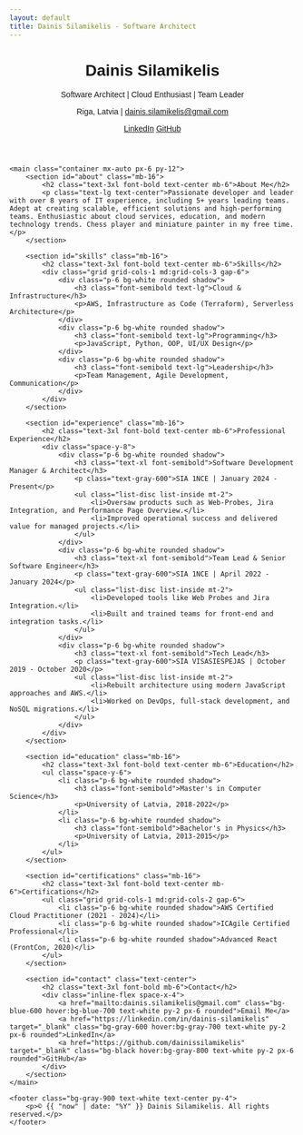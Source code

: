 ```yaml
---
layout: default
title: Dainis Silamikelis - Software Architect
---
```


<html lang="en">
<head>
    <meta charset="UTF-8">
    <meta name="viewport" content="width=device-width, initial-scale=1.0">
    <title>Dainis Silamikelis - Software Architect</title>
    <script src="https://cdn.tailwindcss.com"></script>
    <style>
        body {
            font-family: 'Poppins', sans-serif;
        }
    </style>
</head>
<body class="bg-gray-50 text-gray-800">
    <header class="bg-gradient-to-r from-blue-800 to-purple-800 text-white py-20 text-center">
        <h1 class="text-5xl font-bold">Dainis Silamikelis</h1>
        <p class="text-2xl mt-4">Software Architect | Cloud Enthusiast | Team Leader</p>
        <p class="mt-4">Riga, Latvia | <a href="mailto:dainis.silamikelis@gmail.com" class="text-blue-300 underline">dainis.silamikelis@gmail.com</a></p>
        <div class="mt-6 flex justify-center gap-4">
            <a href="https://linkedin.com/in/dainis-silamikelis" target="_blank" class="bg-white text-blue-800 py-2 px-4 rounded shadow hover:bg-gray-200">LinkedIn</a>
            <a href="https://github.com/dainissilamikelis" target="_blank" class="bg-white text-blue-800 py-2 px-4 rounded shadow hover:bg-gray-200">GitHub</a>
        </div>
    </header>

    <main class="container mx-auto px-6 py-12">
        <section id="about" class="mb-16">
            <h2 class="text-3xl font-bold text-center mb-6">About Me</h2>
            <p class="text-lg text-center">Passionate developer and leader with over 8 years of IT experience, including 5+ years leading teams. Adept at creating scalable, efficient solutions and high-performing teams. Enthusiastic about cloud services, education, and modern technology trends. Chess player and miniature painter in my free time.</p>
        </section>

        <section id="skills" class="mb-16">
            <h2 class="text-3xl font-bold text-center mb-6">Skills</h2>
            <div class="grid grid-cols-1 md:grid-cols-3 gap-6">
                <div class="p-6 bg-white rounded shadow">
                    <h3 class="font-semibold text-lg">Cloud & Infrastructure</h3>
                    <p>AWS, Infrastructure as Code (Terraform), Serverless Architecture</p>
                </div>
                <div class="p-6 bg-white rounded shadow">
                    <h3 class="font-semibold text-lg">Programming</h3>
                    <p>JavaScript, Python, OOP, UI/UX Design</p>
                </div>
                <div class="p-6 bg-white rounded shadow">
                    <h3 class="font-semibold text-lg">Leadership</h3>
                    <p>Team Management, Agile Development, Communication</p>
                </div>
            </div>
        </section>

        <section id="experience" class="mb-16">
            <h2 class="text-3xl font-bold text-center mb-6">Professional Experience</h2>
            <div class="space-y-8">
                <div class="p-6 bg-white rounded shadow">
                    <h3 class="text-xl font-semibold">Software Development Manager & Architect</h3>
                    <p class="text-gray-600">SIA 1NCE | January 2024 - Present</p>
                    <ul class="list-disc list-inside mt-2">
                        <li>Oversaw products such as Web-Probes, Jira Integration, and Performance Page Overview.</li>
                        <li>Improved operational success and delivered value for managed projects.</li>
                    </ul>
                </div>
                <div class="p-6 bg-white rounded shadow">
                    <h3 class="text-xl font-semibold">Team Lead & Senior Software Engineer</h3>
                    <p class="text-gray-600">SIA 1NCE | April 2022 - January 2024</p>
                    <ul class="list-disc list-inside mt-2">
                        <li>Developed tools like Web Probes and Jira Integration.</li>
                        <li>Built and trained teams for front-end and integration tasks.</li>
                    </ul>
                </div>
                <div class="p-6 bg-white rounded shadow">
                    <h3 class="text-xl font-semibold">Tech Lead</h3>
                    <p class="text-gray-600">SIA VISASIESPEJAS | October 2019 - October 2020</p>
                    <ul class="list-disc list-inside mt-2">
                        <li>Rebuilt architecture using modern JavaScript approaches and AWS.</li>
                        <li>Worked on DevOps, full-stack development, and NoSQL migrations.</li>
                    </ul>
                </div>
            </div>
        </section>

        <section id="education" class="mb-16">
            <h2 class="text-3xl font-bold text-center mb-6">Education</h2>
            <ul class="space-y-6">
                <li class="p-6 bg-white rounded shadow">
                    <h3 class="font-semibold">Master's in Computer Science</h3>
                    <p>University of Latvia, 2018-2022</p>
                </li>
                <li class="p-6 bg-white rounded shadow">
                    <h3 class="font-semibold">Bachelor's in Physics</h3>
                    <p>University of Latvia, 2013-2015</p>
                </li>
            </ul>
        </section>

        <section id="certifications" class="mb-16">
            <h2 class="text-3xl font-bold text-center mb-6">Certifications</h2>
            <ul class="grid grid-cols-1 md:grid-cols-2 gap-6">
                <li class="p-6 bg-white rounded shadow">AWS Certified Cloud Practitioner (2021 - 2024)</li>
                <li class="p-6 bg-white rounded shadow">ICAgile Certified Professional</li>
                <li class="p-6 bg-white rounded shadow">Advanced React (FrontCon, 2020)</li>
            </ul>
        </section>

        <section id="contact" class="text-center">
            <h2 class="text-3xl font-bold mb-6">Contact</h2>
            <div class="inline-flex space-x-4">
                <a href="mailto:dainis.silamikelis@gmail.com" class="bg-blue-600 hover:bg-blue-700 text-white py-2 px-6 rounded">Email Me</a>
                <a href="https://linkedin.com/in/dainis-silamikelis" target="_blank" class="bg-gray-600 hover:bg-gray-700 text-white py-2 px-6 rounded">LinkedIn</a>
                <a href="https://github.com/dainissilamikelis" target="_blank" class="bg-black hover:bg-gray-800 text-white py-2 px-6 rounded">GitHub</a>
            </div>
        </section>
    </main>

    <footer class="bg-gray-900 text-white text-center py-4">
        <p>© {{ "now" | date: "%Y" }} Dainis Silamikelis. All rights reserved.</p>
    </footer>
</body>
</html>

